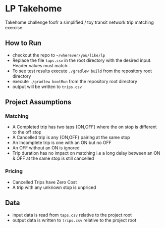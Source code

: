 # LP Takehome

Takehome challenge foofr a simplified / toy transit network trip matching exercise

## How to Run

- checkout the repo to `~/wherever/you/like/lp`
- Replace the file `taps.csv` in the root directory with the desired input. Header values must match.
- To see test results execute `./gradlew build` from the repository root directory
- execute `./gradlew bootRun` from the repository root directory
- output will be written to `trips.csv`

## Project Assumptions

### Matching

- A Completed trip has two taps {ON,OFF} where the on stop is different to the off stop
- A Cancelled trip is any {ON,OFF} pairing at the same stop
- An Incomplete trip is one with an ON but no OFF
- An OFF without an ON is ignored
- Trip duration has no impact on matching i.e a long delay between an ON & OFF at the same stop is still cancelled

### Pricing

- Cancelled Trips have Zero Cost
- A trip with any unknown stop is unpriced

## Data

- input data is read from `taps.csv` relative to the project root
- output data is written to `trips.csv` relative to the project root
